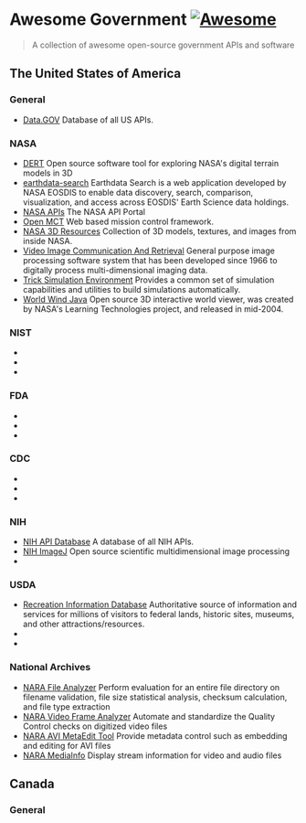 # Awesome Government [![Awesome](https://cdn.rawgit.com/sindresorhus/awesome/d7305f38d29fed78fa85652e3a63e154dd8e8829/media/badge.svg)](https://github.com/rogersachan/awesome-government)

> A collection of awesome open-source government APIs and software

## The United States of America

### General

* [Data.GOV](https://www.data.gov/) Database of all US APIs.

### NASA

* [DERT](https://github.com/nasa/DERT) Open source software tool for exploring NASA's digital terrain models in 3D
* [earthdata-search](https://github.com/nasa/earthdata-search) Earthdata Search is a web application developed by NASA EOSDIS to enable data discovery, search, comparison, visualization, and access across EOSDIS' Earth Science data holdings.
* [NASA APIs](https://api.nasa.gov/index.html#getting-started) The NASA API Portal
* [Open MCT](https://github.com/nasa/openmct) Web based mission control framework.
* [NASA 3D Resources](https://github.com/nasa/NASA-3D-Resources) Collection of 3D models, textures, and images from inside NASA.
* [Video Image Communication And Retrieval](https://github.com/nasa/VICAR) General purpose image processing software system that has been developed since 1966 to digitally process multi-dimensional imaging data.
* [Trick Simulation Environment](https://github.com/nasa/trick) Provides a common set of simulation capabilities and utilities to build simulations automatically.
* [World Wind Java](https://github.com/NASAWorldWind/WorldWindJava) Open source 3D interactive world viewer, was created by NASA's Learning Technologies project, and released in mid-2004.

### NIST

* 
* 
* 

### FDA

* 
* 
* 

### CDC

* 
* 
* 

### NIH

* [NIH API Database](https://wwwcf.nlm.nih.gov/nlm_eresources/eresources/search_database.cfm) A database of all NIH APIs.
* [NIH ImageJ](https://github.com/imagej/imagej) Open source scientific multidimensional image processing
* 

### USDA

* [Recreation Information Database](https://github.com/USDA/RIDB) Authoritative source of information and services for millions of visitors to federal lands, historic sites, museums, and other attractions/resources.
* 
* 

### National Archives

* [NARA File Analyzer](https://github.com/usnationalarchives/File-Analyzer) Perform evaluation for an entire file directory on filename validation, file size statistical analysis, checksum calculation, and file type extraction
* [NARA Video Frame Analyzer](https://github.com/usnationalarchives/Video-Frame-Analyzer) Automate and standardize the Quality Control checks on digitized video files
* [NARA AVI MetaEdit Tool](https://github.com/usnationalarchives/AVI-MetaEdit) Provide metadata control such as embedding and editing for AVI files
* [NARA MediaInfo](https://github.com/usnationalarchives/MediaInfo) Display stream information for video and audio files

## Canada

### General
